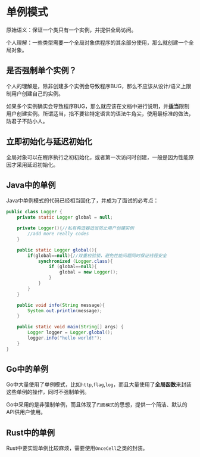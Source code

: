 # 单例模式

原始语义：保证一个类只有一个实例，并提供全局访问。

个人理解：一些类型需要一个全局对象供程序的其余部分使用，那么就创建一个全局对象。

## 是否强制单个实例？

个人的理解是，除非创建多个实例会导致程序BUG，那么不应该从设计/语义上限制用户创建自己的实例。

如果多个实例确实会导致程序BUG，那么就应该在文档中进行说明，并**适当**限制用户创建实例。所谓适当，指不要钻特定语言的语法牛角尖，使用最标准的做法，防君子不防小人。

## 立即初始化与延迟初始化

全局对象可以在程序执行之初初始化，或者第一次访问时创建，一般是因为性能原因才采用延迟初始化。

## Java中的单例

Java中单例模式的代码已经相当固化了，并成为了面试的必考点：

```java
public class Logger {
    private static Logger global = null;

    private Logger(){//私有构造器适当防止用户创建实例
        //add more really codes
    }

    public static Logger global(){
        if(global==null){//双重校验锁，避免性能问题同时保证线程安全
            synchronized (Logger.class){
                if (global==null){
                    global = new Logger();
                }
            }
        }
    }

    public void info(String message){
        System.out.println(message);
    }

    public static void main(String[] args) {
        Logger logger = Logger.global();
        logger.info("hello world!");
    }
}
```

## Go中的单例

Go中大量使用了单例模式，比如`http`,`flag`,`log`，而且大量使用了**全局函数**来封装这些单例的操作，同时不强制单例。

Go中采用的是非强制单例，而且体现了`门面模式`的思想，提供一个简洁、默认的API供用户使用。

## Rust中的单例

Rust中要实现单例比较麻烦，需要使用`OnceCell`之类的封装。